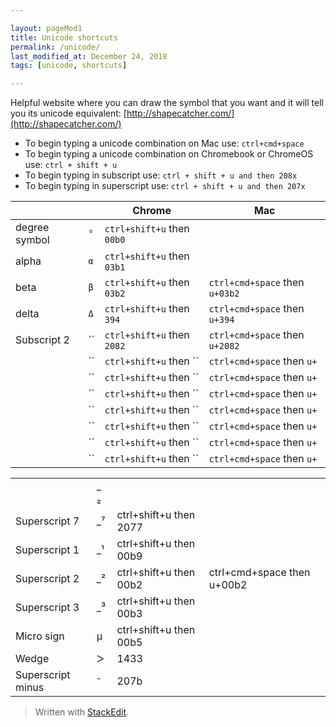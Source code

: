 ```yaml
---  

layout: pageMod1  
title: Unicode shortcuts
permalink: /unicode/  
last_modified_at: December 24, 2018
tags: [unicode, shortcuts]  

---  
```


Helpful website where you can draw the symbol that you want and it will tell you its unicode equivalent: [http://shapecatcher.com/](http://shapecatcher.com/)

* To begin typing a unicode combination on Mac use:
	```ctrl+cmd+space```
* To begin typing a unicode combination on Chromebook or ChromeOS use:
	```ctrl + shift + u```
* To begin typing in subscript use:
	```ctrl + shift + u and then 208x```
* To begin typing in superscript use:
	```ctrl + shift + u and then 207x```

|                ||Chrome                          |Mac                         |
|----------------|---|-------------------------------|-----------------------------|
|degree symbol|`°`|`ctrl+shift+u` then `00b0`||
|alpha|`α`|`ctrl+shift+u` then `03b1`||
|beta|`β`|`ctrl+shift+u` then `03b2`|`ctrl+cmd+space` then `u+03b2`|
|delta|`Δ`|`ctrl+shift+u` then `394`|`ctrl+cmd+space` then `u+394`|
|Subscript 2|``|`ctrl+shift+u` then `2082`|`ctrl+cmd+space` then `u+2082`|
||``|`ctrl+shift+u` then ``|`ctrl+cmd+space` then `u+`|
||``|`ctrl+shift+u` then ``|`ctrl+cmd+space` then `u+`|
||``|`ctrl+shift+u` then ``|`ctrl+cmd+space` then `u+`|
||``|`ctrl+shift+u` then ``|`ctrl+cmd+space` then `u+`|
||``|`ctrl+shift+u` then ``|`ctrl+cmd+space` then `u+`|
||``|`ctrl+shift+u` then ``|`ctrl+cmd+space` then `u+`|
||``|`ctrl+shift+u` then ``|`ctrl+cmd+space` then `u+`|

<table>
  <tr>
    <td></td>
    <td>_ ₂</td>
    <td></td>
    <td></td>
  </tr>
  <tr>
    <td>Superscript 7</td>
    <td>_⁷</td>
    <td>ctrl+shift+u then 2077</td>
    <td></td>
  </tr>
  <tr>
    <td>Superscript 1</td>
    <td>_¹</td>
    <td>ctrl+shift+u then 00b9</td>
    <td></td>
  </tr>
  <tr>
    <td>Superscript 2</td>
    <td>_²</td>
    <td>ctrl+shift+u then 00b2</td>
    <td>ctrl+cmd+space then u+00b2</td>
  </tr>
  <tr>
    <td>Superscript 3</td>
    <td>_³</td>
    <td>ctrl+shift+u then 00b3</td>
    <td></td>
  </tr>
  <tr>
    <td>Micro sign </td>
    <td>µ</td>
    <td>ctrl+shift+u then 00b5</td>
    <td></td>
  </tr>
  <tr>
    <td>Wedge</td>
    <td>ᐳ</td>
    <td>1433</td>
    <td></td>
  </tr>
  <tr>
    <td>Superscript minus</td>
    <td>⁻</td>
    <td>207b</td>
    <td></td>
  </tr>
</table>

> Written with  [StackEdit](https://stackedit.io/).

<!--stackedit_data:
eyJoaXN0b3J5IjpbLTc3NzIzNjMwMSwtMTY2NjMzNTAxNCw2Nj
g5NjYzMDRdfQ==
-->